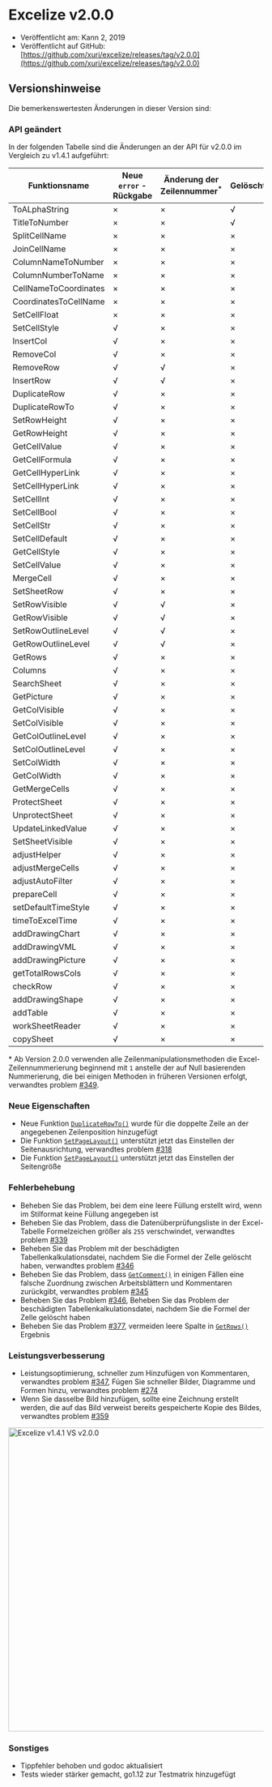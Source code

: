 # Excelize v2.0.0

* Veröffentlicht am: Kann 2, 2019
* Veröffentlicht auf GitHub: [https://github.com/xuri/excelize/releases/tag/v2.0.0](https://github.com/xuri/excelize/releases/tag/v2.0.0)

## Versionshinweise

Die bemerkenswertesten Änderungen in dieser Version sind:

### API geändert

In der folgenden Tabelle sind die Änderungen an der API für v2.0.0 im Vergleich zu v1.4.1 aufgeführt:

|Funktionsname|Neue `error` -Rückgabe|Änderung der Zeilennummer<sup>\*</sup>|Gelöscht|Neuer Zusatz|
|---|---|---|---|---|
|ToALphaString|&times;|&times;|&radic;|&times;|
|TitleToNumber|&times;|&times;|&radic;|&times;|
|SplitCellName|&times;|&times;|&times;|&radic;|
|JoinCellName|&times;|&times;|&times;|&radic;|
|ColumnNameToNumber|&times;|&times;|&times;|&radic;|
|ColumnNumberToName|&times;|&times;|&times;|&radic;|
|CellNameToCoordinates|&times;|&times;|&times;|&radic;|
|CoordinatesToCellName|&times;|&times;|&times;|&radic;|
|SetCellFloat|&times;|&times;|&times;|&radic;|
|SetCellStyle|&radic;|&times;|&times;|&times;|
|InsertCol|&radic;|&times;|&times;|&times;|
|RemoveCol|&radic;|&times;|&times;|&times;|
|RemoveRow|&radic;|&radic;|&times;|&times;|
|InsertRow|&radic;|&radic;|&times;|&times;|
|DuplicateRow|&radic;|&times;|&times;|&times;|
|DuplicateRowTo|&radic;|&times;|&times;|&times;|
|SetRowHeight|&radic;|&times;|&times;|&times;|
|GetRowHeight|&radic;|&times;|&times;|&times;|
|GetCellValue|&radic;|&times;|&times;|&times;|
|GetCellFormula|&radic;|&times;|&times;|&times;|
|GetCellHyperLink|&radic;|&times;|&times;|&times;|
|SetCellHyperLink|&radic;|&times;|&times;|&times;|
|SetCellInt|&radic;|&times;|&times;|&times;|
|SetCellBool|&radic;|&times;|&times;|&times;|
|SetCellStr|&radic;|&times;|&times;|&times;|
|SetCellDefault|&radic;|&times;|&times;|&times;|
|GetCellStyle|&radic;|&times;|&times;|&times;|
|SetCellValue|&radic;|&times;|&times;|&times;|
|MergeCell|&radic;|&times;|&times;|&times;|
|SetSheetRow|&radic;|&times;|&times;|&times;|
|SetRowVisible|&radic;|&radic;|&times;|&times;|
|GetRowVisible|&radic;|&radic;|&times;|&times;|
|SetRowOutlineLevel|&radic;|&radic;|&times;|&times;|
|GetRowOutlineLevel|&radic;|&radic;|&times;|&times;|
|GetRows|&radic;|&times;|&times;|&times;|
|Columns|&radic;|&times;|&times;|&times;|
|SearchSheet|&radic;|&times;|&times;|&times;|
|GetPicture|&radic;|&times;|&times;|&times;|
|GetColVisible|&radic;|&times;|&times;|&times;|
|SetColVisible|&radic;|&times;|&times;|&times;|
|GetColOutlineLevel|&radic;|&times;|&times;|&times;|
|SetColOutlineLevel|&radic;|&times;|&times;|&times;|
|SetColWidth|&radic;|&times;|&times;|&times;|
|GetColWidth|&radic;|&times;|&times;|&times;|
|GetMergeCells|&radic;|&times;|&times;|&times;|
|ProtectSheet|&radic;|&times;|&times;|&times;|
|UnprotectSheet|&radic;|&times;|&times;|&times;|
|UpdateLinkedValue|&radic;|&times;|&times;|&times;|
|SetSheetVisible|&radic;|&times;|&times;|&times;|
|adjustHelper|&radic;|&times;|&times;|&times;|
|adjustMergeCells|&radic;|&times;|&times;|&times;|
|adjustAutoFilter|&radic;|&times;|&times;|&times;|
|prepareCell|&radic;|&times;|&times;|&times;|
|setDefaultTimeStyle|&radic;|&times;|&times;|&times;|
|timeToExcelTime|&radic;|&times;|&times;|&times;|
|addDrawingChart|&radic;|&times;|&times;|&times;|
|addDrawingVML|&radic;|&times;|&times;|&times;|
|addDrawingPicture|&radic;|&times;|&times;|&times;|
|getTotalRowsCols|&radic;|&times;|&times;|&times;|
|checkRow|&radic;|&times;|&times;|&times;|
|addDrawingShape|&radic;|&times;|&times;|&times;|
|addTable|&radic;|&times;|&times;|&times;|
|workSheetReader|&radic;|&times;|&times;|&times;|
|copySheet|&radic;|&times;|&times;|&times;|

\* Ab Version 2.0.0 verwenden alle Zeilenmanipulationsmethoden die Excel-Zeilennummerierung beginnend mit `1` anstelle der auf Null basierenden Nummerierung, die bei einigen Methoden in früheren Versionen erfolgt, verwandtes problem [#349](https://github.com/xuri/excelize/issues/349).

### Neue Eigenschaften

* Neue Funktion [`DuplicateRowTo()`](https://pkg.go.dev/github.com/360EntSecGroup-Skylar/excelize/v2@v2.0.0#File.WriteTo) wurde für die doppelte Zeile an der angegebenen Zeilenposition hinzugefügt
* Die Funktion [`SetPageLayout()`](https://pkg.go.dev/github.com/360EntSecGroup-Skylar/excelize/v2@v2.0.0#File.SetPageLayout) unterstützt jetzt das Einstellen der Seitenausrichtung, verwandtes problem [#318](https://github.com/xuri/excelize/issues/318)
* Die Funktion [`SetPageLayout()`](https://pkg.go.dev/github.com/360EntSecGroup-Skylar/excelize/v2@v2.0.0#File.SetPageLayout) unterstützt jetzt das Einstellen der Seitengröße

### Fehlerbehebung

* Beheben Sie das Problem, bei dem eine leere Füllung erstellt wird, wenn im Stilformat keine Füllung angegeben ist
* Beheben Sie das Problem, dass die Datenüberprüfungsliste in der Excel-Tabelle Formelzeichen größer als `255` verschwindet, verwandtes problem [#339](https://github.com/xuri/excelize/issues/339)
* Beheben Sie das Problem mit der beschädigten Tabellenkalkulationsdatei, nachdem Sie die Formel der Zelle gelöscht haben, verwandtes problem [#346](https://github.com/xuri/excelize/issues/346)
* Beheben Sie das Problem, dass [`GetComment()`](https://pkg.go.dev/github.com/360EntSecGroup-Skylar/excelize/v2@v2.0.0#File.GetComment) in einigen Fällen eine falsche Zuordnung zwischen Arbeitsblättern und Kommentaren zurückgibt, verwandtes problem [#345](https://github.com/xuri/excelize/issues/345)
* Beheben Sie das Problem [#346](https://github.com/xuri/excelize/issues/346), Beheben Sie das Problem der beschädigten Tabellenkalkulationsdatei, nachdem Sie die Formel der Zelle gelöscht haben
* Beheben Sie das Problem [#377](https://github.com/xuri/excelize/issues/377), vermeiden leere Spalte in [`GetRows()`](https://pkg.go.dev/github.com/360EntSecGroup-Skylar/excelize/v2@v2.0.0#File.GetRows) Ergebnis

### Leistungsverbesserung

* Leistungsoptimierung, schneller zum Hinzufügen von Kommentaren, verwandtes problem [#347](https://github.com/xuri/excelize/issues/347), Fügen Sie schneller Bilder, Diagramme und Formen hinzu, verwandtes problem [#274](https://github.com/xuri/excelize/issues/274)
* Wenn Sie dasselbe Bild hinzufügen, sollte eine Zeichnung erstellt werden, die auf das Bild verweist
bereits gespeicherte Kopie des Bildes, verwandtes problem [#359](https://github.com/xuri/excelize/issues/359)

<img src="https://user-images.githubusercontent.com/2809468/56576273-7e7f1d80-65fa-11e9-8b47-7b171c5e67e3.png" width="600" alt="Excelize v1.4.1 VS v2.0.0">

### Sonstiges

* Tippfehler behoben und godoc aktualisiert
* Tests wieder stärker gemacht, go1.12 zur Testmatrix hinzugefügt
